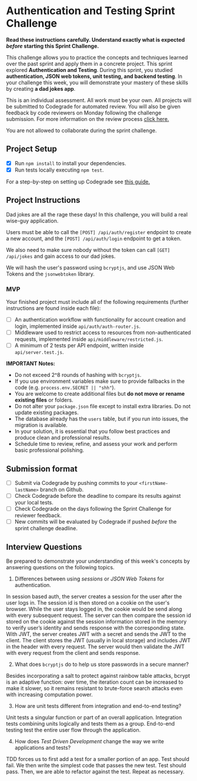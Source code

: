 # Authentication and Testing Sprint Challenge

**Read these instructions carefully. Understand exactly what is expected _before_ starting this Sprint Challenge.**

This challenge allows you to practice the concepts and techniques learned over the past sprint and apply them in a concrete project. This sprint explored **Authentication and Testing**. During this sprint, you studied **authentication, JSON web tokens, unit testing, and backend testing**. In your challenge this week, you will demonstrate your mastery of these skills by creating **a dad jokes app**.

This is an individual assessment. All work must be your own. All projects will be submitted to Codegrade for automated review. You will also be given feedback by code reviewers on Monday following the challenge submission. For more information on the review process [click here.](https://www.notion.so/lambdaschool/How-to-View-Feedback-in-CodeGrade-c5147cee220c4044a25de28bcb6bb54a)

You are not allowed to collaborate during the sprint challenge.

## Project Setup

- [x] Run `npm install` to install your dependencies.
- [x] Run tests locally executing `npm test`.

For a step-by-step on setting up Codegrade see [this guide.](https://www.notion.so/lambdaschool/Submitting-an-assignment-via-Code-Grade-A-Step-by-Step-Walkthrough-07bd65f5f8364e709ecb5064735ce374)

## Project Instructions

Dad jokes are all the rage these days! In this challenge, you will build a real wise-guy application.

Users must be able to call the `[POST] /api/auth/register` endpoint to create a new account, and the `[POST] /api/auth/login` endpoint to get a token.

We also need to make sure nobody without the token can call `[GET] /api/jokes` and gain access to our dad jokes.

We will hash the user's password using `bcryptjs`, and use JSON Web Tokens and the `jsonwebtoken` library.

### MVP

Your finished project must include all of the following requirements (further instructions are found inside each file):

- [ ] An authentication workflow with functionality for account creation and login, implemented inside `api/auth/auth-router.js`.
- [ ] Middleware used to restrict access to resources from non-authenticated requests, implemented inside `api/middleware/restricted.js`.
- [ ] A minimum of 2 tests per API endpoint, written inside `api/server.test.js`.

**IMPORTANT Notes:**

- Do not exceed 2^8 rounds of hashing with `bcryptjs`.
- If you use environment variables make sure to provide fallbacks in the code (e.g. `process.env.SECRET || "shh"`).
- You are welcome to create additional files but **do not move or rename existing files** or folders.
- Do not alter your `package.json` file except to install extra libraries. Do not update existing packages.
- The database already has the `users` table, but if you run into issues, the migration is available.
- In your solution, it is essential that you follow best practices and produce clean and professional results.
- Schedule time to review, refine, and assess your work and perform basic professional polishing.

## Submission format

- [ ] Submit via Codegrade by pushing commits to your `<firstName-lastName>` branch on Github.
- [ ] Check Codegrade before the deadline to compare its results against your local tests.
- [ ] Check Codegrade on the days following the Sprint Challenge for reviewer feedback.
- [ ] New commits will be evaluated by Codegrade if pushed _before_ the sprint challenge deadline.

## Interview Questions

Be prepared to demonstrate your understanding of this week's concepts by answering questions on the following topics.

1. Differences between using _sessions_ or _JSON Web Tokens_ for authentication.

In session based auth, the server creates a session for the user after the user logs in. The session id is then stored on a cookie on the user's browser. While the user stays logged in, the cookie would be send along with every subsequent request. The server can then compare the session id stored on the cookie against the session information stored in the memory to verify user’s identity and sends response with the corresponding state. With JWT, the server creates JWT with a secret and sends the JWT to the client. The client stores the JWT (usually in local storage) and includes JWT in the header with every request. The server would then validate the JWT with every request from the client and sends response.

2. What does `bcryptjs` do to help us store passwords in a secure manner?

Besides incorporating a salt to protect against rainbow table attacks, bcrypt is an adaptive function: over time, the iteration count can be increased to make it slower, so it remains resistant to brute-force search attacks even with increasing computation power.

3. How are unit tests different from integration and end-to-end testing?

Unit tests a singular function or part of an overall application. Integration tests combining units logically and tests them as a group. End-to-end testing test the entire user flow through the application.

4. How does _Test Driven Development_ change the way we write applications and tests?

TDD forces us to first add a test for a smaller portion of an app. Test should fail. We then write the simplest code that passes the new test. Test should pass. Then, we are able to refactor against the test. Repeat as necessary.

